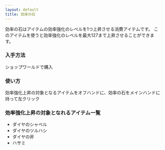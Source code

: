 ```yaml
---
layout: default
title: 効率の石
---
```


効率の石はアイテムの効率強化のレベルを1つ上昇させる消費アイテムです。
このアイテムを使うと効率強化のレベルを最大127まで上昇させることができます。

### 入手方法
ショップワールドで購入

### 使い方
効率強化上昇の対象となるアイテムをオフハンドに、効率の石をメインハンドに持って左クリック

### 効率強化上昇の対象となれるアイテム一覧
* ダイヤのシャベル
* ダイヤのツルハシ
* ダイヤの斧
* ハサミ
